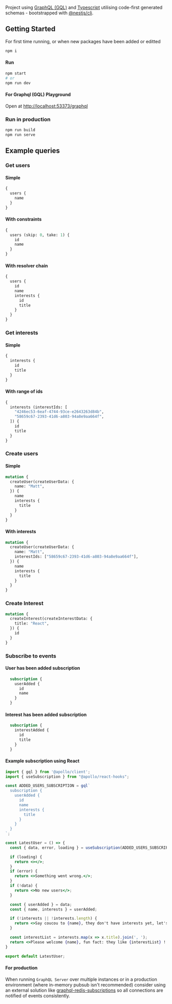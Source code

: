 Project using [GraphQL (GQL)](https://graphql.org/) and [Typescript](https://www.typescriptlang.org/) utilising code-first generated schemas - bootstrapped with [@nestjs/cli](https://www.npmjs.com/package/@nestjs/cli).

## Getting Started

For first time running, or when new packages have been added or editted

```bash
npm i
```

#### Run

```bash
npm start
# or
npm run dev
```

#### For Graphql (GQL) Playground

Open at [http://localhost:53373/graphql](http://localhost:53373/graphql)

### Run in production

```bash
npm run build
npm run serve
```

## Example queries

### Get users

#### Simple

```graphql
{
  users {
    name
  }
}
```

#### With constraints

```graphql
{
  users (skip: 0, take: 1) {
    id
    name
  }
}
```

#### With resolver chain

```graphql
{
  users {
    id
    name
    interests {
      id
      title
    }
  }
}
```

### Get interests

#### Simple

```graphql
{
  interests {
    id
    title
  }
}
```

#### With range of ids

```graphql
{
  interests (interestIds: [
    "4246ec53-6eaf-4744-93ce-e2643263d84b",
    "58659c67-2393-41d6-a803-94a8e9aa664f",
  ]) {
    id
    title
  }
}
```


### Create users


#### Simple

```graphql
mutation {
  createUser(createUserData: {
    name: "Matt",
  }) {
    name
    interests {
      title
    }
  }
}
```


#### With interests

```graphql
mutation {
  createUser(createUserData: {
    name: "Matt",
    interestIds: ["58659c67-2393-41d6-a803-94a8e9aa664f"],
  }) {
    name
    interests {
      title
    }
  }
}
```

### Create Interest

```graphql
mutation {
  createInterest(createInterestData: {
    title: "React",
  }) {
    id
  }
}
```

### Subscribe to events

#### User has been added subscription

```graphql
  subscription {
    userAdded {
      id
      name
    }
  }
```

#### Interest has been added subscription

```graphql
  subscription {
    interestAdded {
      id
      title
    }
  }
```

#### Example subscription using React

```jsx
import { gql } from '@apollo/client';
import { useSubscription } from "@apollo/react-hooks";

const ADDED_USERS_SUBSCRIPTION = gql`
  subscription {
    userAdded {
      id
      name
      interests {
        title
      }
    }
  }
`;

const LatestUser = () => {
  const { data, error, loading } = useSubscription(ADDED_USERS_SUBSCRIPTION);

  if (loading) {
    return <></>;
  }
  if (error) {
    return <>Something went wrong.</>;
  }
  if (!data) {
    return <>No new users</>;
  }

  const { userAdded } = data;
  const { name, interests } = userAdded;

  if (!interests || !interests.length) {
    return <>Say coucou to {name}, they don't have interests yet, let's help them !</>;
  }

  const interestList = interests.map(x => x.title).join(', ');
  return <>Please welcome {name}, fun fact: they like {interestList} !!</>;
}

export default LatestUser;
```

#### For production

When running `GraphQL Server` over multiple instances or in a production environment (where in-memory pubsub isn't recommended) consider using an external solution like [graphql-redis-subscriptions](https://github.com/davidyaha/graphql-redis-subscriptions) so all connections are notified of events consistently.
